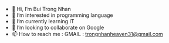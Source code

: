 - 👋 Hi, I’m Bui Trong Nhan
- 👀 I’m interested in programming language
- 🌱 I’m currently learning IT
- 💞️ I’m looking to collaborate on Google
- 📫 How to reach me : GMAIL : trongnhanheaven31@gmail.com
